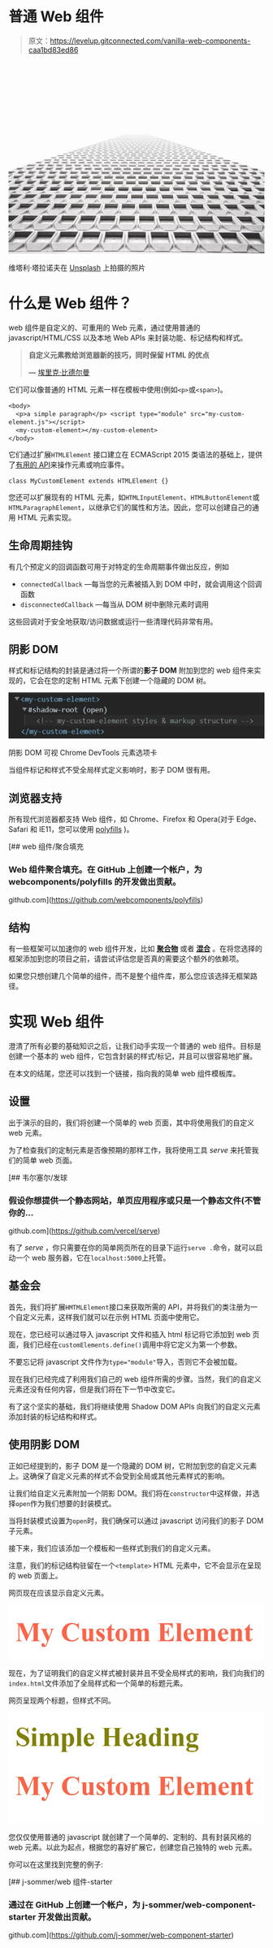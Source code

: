 # 普通 Web 组件

> 原文：<https://levelup.gitconnected.com/vanilla-web-components-caa1bd83ed86>

![](img/5152f5876e9a38ccb7ea9e530255b342.png)

维塔利·塔拉诺夫在 [Unsplash](https://unsplash.com?utm_source=medium&utm_medium=referral) 上拍摄的照片

# 什么是 Web 组件？

web 组件是自定义的、可重用的 Web 元素，通过使用普通的 javascript/HTML/CSS 以及本地 Web APIs 来封装功能、标记结构和样式。

> **自定义元素教给浏览器新的技巧，同时保留 HTML 的优点**
> 
> **—** [埃里克·比德尔曼](https://developers.google.com/web/resources/contributors/ericbidelman)

它们可以像普通的 HTML 元素一样在模板中使用(例如`<p>`或`<span>`)。

```
<body>
  <p>a simple paragraph</p> <script type="module" src="my-custom-element.js"></script>
  <my-custom-element></my-custom-element>
</body>
```

它们通过扩展`HTMLElement` 接口建立在 ECMAScript 2015 类语法的基础上，提供了[有用的 API](https://developer.mozilla.org/en-US/docs/Web/API/HTMLElement)来操作元素或响应事件。

```
class MyCustomElement extends HTMLElement {}
```

您还可以扩展现有的 HTML 元素，如`HTMLInputElement`、`HTMLButtonElement`或`HTMLParagraphElement`，以继承它们的属性和方法。因此，您可以创建自己的通用 HTML 元素实现。

## 生命周期挂钩

有几个预定义的回调函数可用于对特定的生命周期事件做出反应，例如

*   `connectedCallback` —每当您的元素被插入到 DOM 中时，就会调用这个回调函数
*   `disconnectedCallback` —每当从 DOM 树中删除元素时调用

这些回调对于安全地获取/访问数据或运行一些清理代码非常有用。

## 阴影 DOM

样式和标记结构的封装是通过将一个所谓的**影子 DOM** 附加到您的 web 组件来实现的，它会在您的定制 HTML 元素下创建一个隐藏的 DOM 树。

![](img/b7d69f77533da548cd59c104ee014b60.png)

阴影 DOM 可视 Chrome DevTools 元素选项卡

当组件标记和样式不受全局样式定义影响时，影子 DOM 很有用。

## 浏览器支持

所有现代浏览器都支持 Web 组件，如 Chrome、Firefox 和 Opera(对于 Edge、Safari 和 IE11，您可以使用 [polyfills](https://github.com/webcomponents/polyfills) )。

[](https://github.com/webcomponents/polyfills) [## web 组件/聚合填充

### Web 组件聚合填充。在 GitHub 上创建一个帐户，为 webcomponents/polyfills 的开发做出贡献。

github.com](https://github.com/webcomponents/polyfills) 

## 结构

有一些框架可以加速你的 web 组件开发，比如 [**聚合物**](https://www.polymer-project.org/) 或者 [**混合**](https://github.com/hybridsjs/hybrids) 。在将您选择的框架添加到您的项目之前，请尝试评估您是否真的需要这个额外的依赖项。

如果您只想创建几个简单的组件，而不是整个组件库，那么您应该选择无框架路径。

# 实现 Web 组件

澄清了所有必要的基础知识之后，让我们动手实现一个普通的 web 组件。目标是创建一个基本的 web 组件，它包含封装的样式/标记，并且可以很容易地扩展。

在本文的结尾，您还可以找到一个链接，指向我的简单 web 组件模板库。

## 设置

出于演示的目的，我们将创建一个简单的 web 页面，其中将使用我们的自定义 web 元素。

为了检查我们的定制元素是否像预期的那样工作，我将使用工具 *serve* 来托管我们的简单 web 页面。

[](https://github.com/vercel/serve) [## 韦尔塞尔/发球

### 假设你想提供一个静态网站，单页应用程序或只是一个静态文件(不管你的…

github.com](https://github.com/vercel/serve) 

有了 *serve* ，你只需要在你的简单网页所在的目录下运行`serve .`命令，就可以启动一个 web 服务器，它在`localhost:5000`上托管。

## 基金会

首先，我们将扩展`HMTMLElement`接口来获取所需的 API，并将我们的类注册为一个自定义元素，这样我们就可以在示例 HTML 页面中使用它。

现在，您已经可以通过导入 javascript 文件和插入 html 标记将它添加到 web 页面，我们已经在`customElements.define()`调用中将它定义为第一个参数。

不要忘记将 javascript 文件作为`type="module"`导入，否则它不会被加载。

现在我们已经完成了利用我们自己的 web 组件所需的步骤。当然，我们的自定义元素还没有任何内容，但是我们将在下一节中改变它。

有了这个坚实的基础，我们将继续使用 Shadow DOM APIs 向我们的自定义元素添加封装的标记结构和样式。

## 使用阴影 DOM

正如已经提到的，影子 DOM 是一个隐藏的 DOM 树，它附加到您的自定义元素上。这确保了自定义元素的样式不会受到全局或其他元素样式的影响。

让我们给自定义元素附加一个阴影 DOM。我们将在`constructor`中这样做，并选择`open`作为我们想要的封装模式。

当将封装模式设置为`open`时，我们确保可以通过 javascript 访问我们的影子 DOM 子元素。

接下来，我们应该添加一个模板和一些样式到我们的自定义元素。

注意，我们的标记结构驻留在一个`<template>` HTML 元素中，它不会显示在呈现的 web 页面上。

网页现在应该显示自定义元素。

![](img/d35d33e76c95f5478c72dae52065a7d4.png)

现在，为了证明我们的自定义样式被封装并且不受全局样式的影响，我们向我们的`index.html`文件添加了全局样式和一个简单的标题元素。

网页呈现两个标题，但样式不同。

![](img/ce58d2cff2e416a0aca49bc92fbb1c58.png)

您仅仅使用普通的 javascript 就创建了一个简单的、定制的、具有封装风格的 web 元素。以此为起点，根据您的喜好扩展它，创建您自己独特的 web 元素。

你可以在这里找到完整的例子:

[](https://github.com/j-sommer/web-component-starter) [## j-sommer/web 组件-starter

### 通过在 GitHub 上创建一个帐户，为 j-sommer/web-component-starter 开发做出贡献。

github.com](https://github.com/j-sommer/web-component-starter)